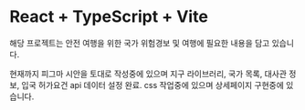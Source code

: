 # React + TypeScript + Vite

해당 프로젝트는 안전 여행을 위한 국가 위험경보 및 여행에 필요한 내용을 담고 있습니다.

현재까지 피그마 시안을 토대로 작성중에 있으며 지구 라이브러리, 국가 목록, 대사관 정보, 입국 허가요건 api 데이터 설정 완료.
css 작업중에 있으며 상세페이지 구현중에 있습니다. 
